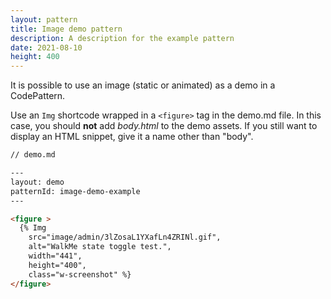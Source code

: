 ```yaml
---
layout: pattern
title: Image demo pattern
description: A description for the example pattern
date: 2021-08-10
height: 400
---
```


It is possible to use an image (static or animated) as a demo in a CodePattern.

Use an `Img` shortcode wrapped in a `<figure>` tag in the demo.md
file. In this case, you should **not** add *body.html* to the demo assets.
If you still want to display an HTML snippet, give it a name other than "body".

```html
// demo.md

---
layout: demo
patternId: image-demo-example
---

<figure >
  {% Img
    src="image/admin/3lZosaL1YXafLn4ZRINl.gif",
    alt="WalkMe state toggle test.",
    width="441",
    height="400",
    class="w-screenshot" %}
</figure>
```